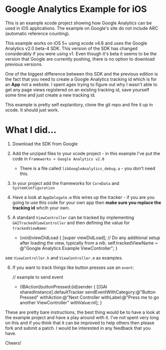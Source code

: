 # Google Analytics Example for iOS

This is an example xcode project showing how Google Analytics can be used in iOS applications. The example on Google's site do not include ARC (automatic reference counting).

This example works on iOS 5+ using xcode v4.6 and uses the Google Analytics v2.0 beta-4 SDK. This version of the SDK has changed considerably if you were using v1. Even though it's beta it seems to be the version that Google are currently pushing, there is no option to download previous versions.

One of the biggest difference between this SDK and the previous edition is the fact that you need to create a Google Analytics tracking id which is for an **App** not a website. I spent ages trying to figure out why I wasn't able to get any page views registered on an existing tracking id, save yourself some time and just create a new tracking id.

This example is pretty self explanitory, clone the git repo and fire it up in xcode. It should just work.

What I did...
=============

1.  Download the SDK from Google
2.  Add the unziped files to your xcode project - in this example I've put the code in `Frameworks > Google Analytics v2.0`
    *	There is a file called `libGoogleAnalytics_debug.a` - you don't need this.
3.  In your project add the frameworks for `CoreData` and `SystemConfiguration`
4.  Have a look at `AppDelegate.m` this wires up the tracker - if you are you going to use this code for your own app then **make sure you replace the tracking id** whcih your own.
5.  A standard `ViewController` can be tracked by implementing `GAITrackedViewController` and then defining the value for `trackedViewName`:

    - (void)viewDidLoad
    {
        [super viewDidLoad];
    	// Do any additional setup after loading the view, typically from a nib.
        self.trackedViewName = @"Google Analytics Example ViewController";
    }

see `ViewController.h` and `ViewController.m` as examples.

6.  If you want to track things like button presses use an `event`:

    // example to send event
    - (IBAction)buttonPressed:(id)sender {
        [[GAI sharedInstance].defaultTracker sendEventWithCategory:@"Button Pressed"
                                                        withAction:@"Next Controller
                                                         withLabel:@"Press me to go another ViewController"                                               withValue:nil];
    }
    
These are pretty bare instructions, the best thing would be to have a look at the example project and have a play around with it. I've not spent very long on this and if you think that it can be improved to help others then please fork and submit a patch. I would be interested in any feedback that you have.

Cheers!

